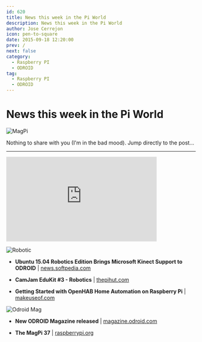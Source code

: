 ```yaml
---
id: 620
title: News this week in the Pi World
description: News this week in the Pi World
author: Jose Cerrejon
icon: pen-to-square
date: 2015-09-18 12:20:00
prev: /
next: false
category:
  - Raspberry PI
  - ODROID
tag:
  - Raspberry PI
  - ODROID
---
```


# News this week in the Pi World

![MagPi](/images/2015/09/magpi_Sep.png)

Nothing to share with you (I'm in the bad mood). Jump directly to the post...

- - -
<iframe width="400" height="225" src="https://www.youtube.com/embed/PulZqAXgV7o?rel=0" frameborder="0" allowfullscreen></iframe>

![Robotic](/images/2015/09/Ubuntu_Robotic.png)

* **Ubuntu 15.04 Robotics Edition Brings Microsoft Kinect Support to ODROID** | [news.softpedia.com](http://news.softpedia.com/news/ubuntu-15-04-robotics-edition-brings-microsoft-kinect-support-to-odroid-491887.shtml)

* **CamJam EduKit #3 - Robotics** | [thepihut.com](http://thepihut.com/collections/camjam-edukit/products/camjam-edukit-3-robotics)

* **Getting Started with OpenHAB Home Automation on Raspberry Pi** | [makeuseof.com](http://www.makeuseof.com/tag/getting-started-openhab-home-automation-raspberry-pi/)

![Odroid Mag](/images/2015/09/OdrMag_Sep.png)

* **New ODROID Magazine released** | [magazine.odroid.com](http://magazine.odroid.com/#201509)

* **The MagPi 37** | [raspberrypi.org](https://www.raspberrypi.org/magpi/issues/37/)
